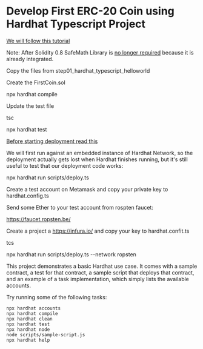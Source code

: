 # Develop First ERC-20 Coin using Hardhat Typescript Project

[We will follow this tutorial](https://www.toptal.com/ethereum/create-erc20-token-tutorial)

Note: After Solidity 0.8 SafeMath Library is [no longer required](https://soliditydeveloper.com/solidity-0.8) because it is already integrated.

Copy the files from step01_hardhat_typescript_helloworld

Create the FirstCoin.sol

npx hardhat compile

Update the test file

tsc

npx hardhat test

[Before starting deployment read this](https://hardhat.org/tutorial/deploying-to-a-live-network.html)

We will first run against an embedded instance of Hardhat Network, so the deployment actually gets lost when Hardhat finishes running, but it's still useful to test that our deployment code works:

npx hardhat run scripts/deploy.ts

Create a test account on Metamask and copy your private key to hardhat.config.ts

Send some Ether to your test account from rospten faucet:

https://faucet.ropsten.be/


Create a project a https://infura.io/ and copy your key to hardhat.confit.ts

tcs

npx hardhat run scripts/deploy.ts --network ropsten




This project demonstrates a basic Hardhat use case. It comes with a sample contract, a test for that contract, a sample script that deploys that contract, and an example of a task implementation, which simply lists the available accounts.

Try running some of the following tasks:

```shell
npx hardhat accounts
npx hardhat compile
npx hardhat clean
npx hardhat test
npx hardhat node
node scripts/sample-script.js
npx hardhat help
```
